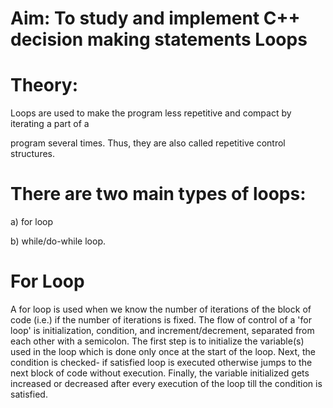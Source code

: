 # Aim: To study and implement C++ decision making statements Loops
# Theory:

Loops are used to make the program less repetitive and compact by iterating a part of a

program several times. Thus, they are also called repetitive control structures. 

# There are two main types of loops:
a)	for loop 

b)	while/do-while loop.

#	For Loop
A for loop is used when we know the number of iterations of the block of code (i.e.) if the number of iterations is fixed. The flow of control of a 'for loop' is initialization, condition, and increment/decrement, separated from each other with a semicolon. The first step is to initialize the variable(s) used in the loop which is done only once at the start of the loop. Next, the condition is checked- if satisfied loop is executed otherwise jumps to the next block of code without execution. Finally, the variable initialized gets increased or decreased after every execution of the loop till the condition is satisfied.
